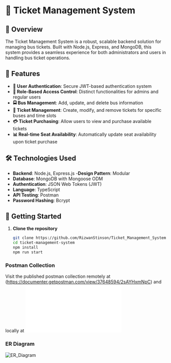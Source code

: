 # 🚌 Ticket Management System

## 🌟 Overview

The Ticket Management System is a robust, scalable backend solution for managing bus tickets. Built with Node.js, Express, and MongoDB, this system provides a seamless experience for both administrators and users in handling bus ticket operations.


## 🚀 Features

- **🔐 User Authentication**: Secure JWT-based authentication system
- **👥 Role-Based Access Control**: Distinct functionalities for admins and regular users
- **🚍 Bus Management**: Add, update, and delete bus information
- **🎫 Ticket Management**: Create, modify, and remove tickets for specific buses and time slots
- **💳 Ticket Purchasing**: Allow users to view and purchase available tickets
- **📊 Real-time Seat Availability**: Automatically update seat availability upon ticket purchase

## 🛠 Technologies Used

- **Backend**: Node.js, Express.js
-**Design Pattern**: Modular
- **Database**: MongoDB with Mongoose ODM
- **Authentication**: JSON Web Tokens (JWT)
- **Language**: TypeScript
- **API Testing**: Postman
- **Password Hashing**: Bcrypt



## 🚀 Getting Started

1. **Clone the repository**

   ```bash
   git clone https://github.com/RizwanStinson/Ticket_Management_System
   cd ticket-management-system
   npm install
   npm run start

### Postman Collection

Visit the published postman collection remotely at (https://documenter.getpostman.com/view/37648594/2sAYHxmNpC) 
and locally at ![Postman Collection](/Ticket%20Management%20System.postman_collection.json)

### ER Diagram
![ER_Diagram](/er_diagram/ER_Diagram.png)